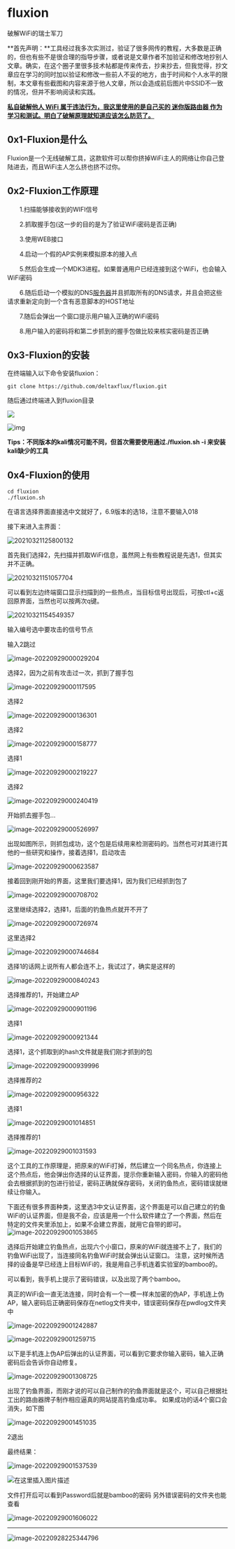 # fluxion


破解WiFi的瑞士军刀

<!--more-->

**首先声明：**工具经过我多次实测过，验证了很多网传的教程，大多数是正确的，但也有些不是很合理的指导步骤，或者说是文章作者不加验证和修改地抄别人文章。确实，在这个圈子里很多技术帖都是传来传去，抄来抄去，但我觉得，抄文章应在学习的同时加以验证和修改一些前人不妥的地方，由于时间和个人水平的限制，本文章有些截图和内容来源于他人文章，所以会造成前后图片中SSID不一致的情况，但并不影响阅读和实践。

**<u>私自破解他人 WiFi 属于违法行为，我这里使用的是自己买的 迷你版路由器 作为学习和测试。明白了破解原理就知道应该怎么防范了。</u>**

## **0x1-Fluxion是什么**

Fluxion是一个无线破解工具，这款软件可以帮你挤掉WiFi主人的网络让你自己登陆进去，而且WiFi主人怎么挤也挤不过你。

## **0x2-Fluxion工作原理**

　　1.扫描能够接收到的WIFI信号

　　2.抓取握手包(这一步的目的是为了验证WiFi密码是否正确)

　　3.使用WEB接口

　　4.启动一个假的AP实例来模拟原本的接入点

　　5.然后会生成一个MDK3进程。如果普通用户已经连接到这个WiFi，也会输入WiFi密码

　　6.随后启动一个模拟的DNS[服务器](https://cloud.tencent.com/product/cvm?from=10680)并且抓取所有的DNS请求，并且会把这些请求重新定向到一个含有恶意脚本的HOST地址

　　7.随后会弹出一个窗口提示用户输入正确的WiFi密码

　　8.用户输入的密码将和第二步抓到的握手包做比较来核实密码是否正确

## **0x3-Fluxion的安装**

在终端输入以下命令安装fluxion：

```
git clone https://github.com/deltaxflux/fluxion.git
```

随后通过终端进入到fluxion目录

![](https://img-blog.csdnimg.cn/20210321125030112.png#pic_center)

![img](https://www.likecs.com/default/index/img?u=aHR0cHM6Ly9pbWcyMDE4LmNuYmxvZ3MuY29tL2Jsb2cvMTUxMzU0MC8yMDE4MTEvMTUxMzU0MC0yMDE4MTExMDIyMDkzMzQyMi0yMTM3OTAzNzIwLnBuZw%3D%3D)

**Tips：不同版本的kali情况可能不同，但首次需要使用通过./fluxion.sh -i 来安装kali缺少的工具**

## 0x4-Fluxion的使用

```
cd fluxion
./fluxion.sh
```

在语言选择界面直接选中文就好了，6.9版本的选18，注意不要输入018

接下来进入主界面：

![20210321125800132](https://scofield-1313710994.cos.ap-beijing.myqcloud.com/20210321125800132.png)

首先我们选择2，先扫描并抓取WiFi信息，虽然网上有些教程说是先选1，但其实并不正确。

![20210321151057704](https://scofield-1313710994.cos.ap-beijing.myqcloud.com/20210321151057704.png)

可以看到左边终端窗口显示扫描到的一些热点，当目标信号出现后，可按ctl+c返回原界面，当然也可以按两次q键。

![20210321154549357](https://scofield-1313710994.cos.ap-beijing.myqcloud.com/20210321154549357.png)

输入编号选中要攻击的信号节点



输入2跳过

![image-20220929000029204](https://scofield-1313710994.cos.ap-beijing.myqcloud.com/image-20220929000029204.png)

选择2，因为之前有攻击过一次，抓到了握手包

![image-20220929000117595](https://scofield-1313710994.cos.ap-beijing.myqcloud.com/image-20220929000117595.png)

选择2

![image-20220929000136301](https://scofield-1313710994.cos.ap-beijing.myqcloud.com/image-20220929000136301.png)

选择2

![image-20220929000158777](https://scofield-1313710994.cos.ap-beijing.myqcloud.com/image-20220929000158777.png)

选择1

![image-20220929000219227](https://scofield-1313710994.cos.ap-beijing.myqcloud.com/image-20220929000219227.png)

选择2

![image-20220929000240419](https://scofield-1313710994.cos.ap-beijing.myqcloud.com/image-20220929000240419.png)

开始抓去握手包…

![image-20220929000526997](https://scofield-1313710994.cos.ap-beijing.myqcloud.com/image-20220929000526997.png)

出现如图所示，则抓包成功，这个包是后续用来检测密码的。当然也可对其进行其他的一些研究和操作，接着选择1，启动攻击

![image-20220929000623587](https://scofield-1313710994.cos.ap-beijing.myqcloud.com/image-20220929000623587.png)

接着回到刚开始的界面，这里我们要选择1，因为我们已经抓到包了

![image-20220929000708702](https://scofield-1313710994.cos.ap-beijing.myqcloud.com/image-20220929000708702.png)

这里继续选择2，选择1，后面的钓鱼热点就开不开了

![image-20220929000726974](https://scofield-1313710994.cos.ap-beijing.myqcloud.com/image-20220929000726974.png)

这里选择2

![image-20220929000744684](https://scofield-1313710994.cos.ap-beijing.myqcloud.com/image-20220929000744684.png)

选择1的话网上说所有人都会连不上，我试过了，确实是这样的

![image-20220929000840243](https://scofield-1313710994.cos.ap-beijing.myqcloud.com/image-20220929000840243.png)

选择推荐的1，开始建立AP

![image-20220929000901196](https://scofield-1313710994.cos.ap-beijing.myqcloud.com/image-20220929000901196.png)

选择1

![image-20220929000921344](https://scofield-1313710994.cos.ap-beijing.myqcloud.com/image-20220929000921344.png)

选择1，这个抓取到的hash文件就是我们刚才抓到的包

![image-20220929000939996](https://scofield-1313710994.cos.ap-beijing.myqcloud.com/image-20220929000939996.png)

选择推荐的2

![image-20220929000956322](https://scofield-1313710994.cos.ap-beijing.myqcloud.com/image-20220929000956322.png)

选择1

![image-20220929001014851](https://scofield-1313710994.cos.ap-beijing.myqcloud.com/image-20220929001014851.png)

选择推荐的1

![image-20220929001031593](https://scofield-1313710994.cos.ap-beijing.myqcloud.com/image-20220929001031593.png)

这个工具的工作原理是，把原来的WiFi打掉，然后建立一个同名热点，你连接上这个热点后，他会弹出你选择的认证界面，提示你重新输入密码，你输入的密码他会去根据抓到的包进行验证，密码正确就保存密码，关闭钓鱼热点，密码错误就继续让你输入。

下面还有很多界面种类，这里选3中文认证界面，这个界面是可以自己建立的钓鱼WiFi的认证界面，但是我不会，应该是用一个什么软件建立了一个界面，然后在特定的文件夹里添加上，如果不会建立界面，就用它自带的即可。
![image-20220929001053865](https://scofield-1313710994.cos.ap-beijing.myqcloud.com/image-20220929001053865.png)

选择后开始建立钓鱼热点，出现六个小窗口，原来的WiFi就连接不上了，我们的钓鱼WiFi出现了，当连接同名钓鱼WiFi时就会弹出认证窗口。
注意，这时候所选择的设备是早已经连上目标WiFi的，我是用自己手机连着实验室的bamboo的。

可以看到，我手机上提示了密码错误，以及出现了两个bamboo。

真正的WiFi会一直无法连接，同时会有一个一模一样未加密的伪AP，手机连上伪AP，输入密码后正确密码保存在netlog文件夹中，错误密码保存在pwdlog文件夹中

![image-20220929001242887](https://scofield-1313710994.cos.ap-beijing.myqcloud.com/image-20220929001242887.png)

![image-20220929001259715](https://scofield-1313710994.cos.ap-beijing.myqcloud.com/image-20220929001259715.png)

以下是手机连上伪AP后弹出的认证界面，可以看到它要求你输入密码，输入正确密码后会告诉你自动修复。

![image-20220929001308725](https://scofield-1313710994.cos.ap-beijing.myqcloud.com/image-20220929001308725.png)

出现了钓鱼界面，而刚才说的可以自己制作的钓鱼界面就是这个，可以自己根据社工出的路由器牌子制作相应逼真的网站提高钓鱼成功率。
如果成功的话4个窗口会消失，如下图

![image-20220929001451035](https://scofield-1313710994.cos.ap-beijing.myqcloud.com/image-20220929001451035.png)

2退出

最终结果：

![image-20220929001537539](https://scofield-1313710994.cos.ap-beijing.myqcloud.com/image-20220929001537539.png)

![在这里插入图片描述](https://img-blog.csdnimg.cn/29a24368739449f886864a9007837634.png)

文件打开后可以看到Password后就是bamboo的密码
另外错误密码的文件夹也能查看

![image-20220929001606022](https://scofield-1313710994.cos.ap-beijing.myqcloud.com/image-20220929001606022.png)

---

![image-20220928225344796](https://scofield-1313710994.cos.ap-beijing.myqcloud.com/image-20220928225344796.png)
